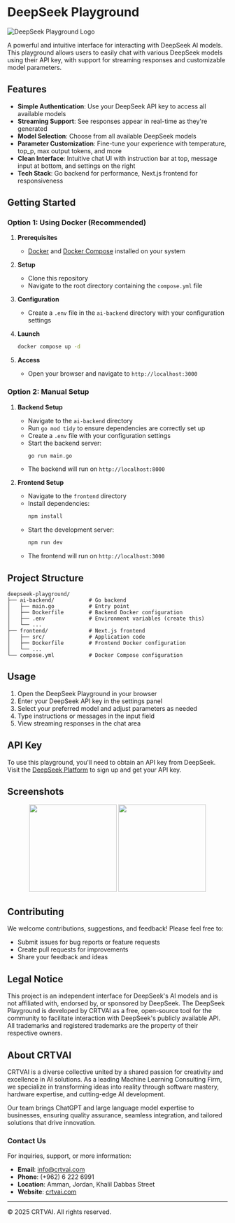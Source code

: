 # DeepSeek Playground

![DeepSeek Playground Logo](https://raw.githubusercontent.com/CRTVAI/CRTVAI.assets/83cb3e5f2c82c6374121355f9c9489a74e69ab10/projects/aiplayground/metaimage.png)

A powerful and intuitive interface for interacting with DeepSeek AI models. This playground allows users to easily chat with various DeepSeek models using their API key, with support for streaming responses and customizable model parameters.

## Features

- **Simple Authentication**: Use your DeepSeek API key to access all available models
- **Streaming Support**: See responses appear in real-time as they're generated
- **Model Selection**: Choose from all available DeepSeek models
- **Parameter Customization**: Fine-tune your experience with temperature, top_p, max output tokens, and more
- **Clean Interface**: Intuitive chat UI with instruction bar at top, message input at bottom, and settings on the right
- **Tech Stack**: Go backend for performance, Next.js frontend for responsiveness

## Getting Started

### Option 1: Using Docker (Recommended)

1. **Prerequisites**

   - [Docker](https://docs.docker.com/get-docker/) and [Docker Compose](https://docs.docker.com/compose/install/) installed on your system

2. **Setup**

   - Clone this repository
   - Navigate to the root directory containing the `compose.yml` file

3. **Configuration**

   - Create a `.env` file in the `ai-backend` directory with your configuration settings

4. **Launch**

   ```bash
   docker compose up -d
   ```

5. **Access**
   - Open your browser and navigate to `http://localhost:3000`

### Option 2: Manual Setup

1. **Backend Setup**

   - Navigate to the `ai-backend` directory
   - Run `go mod tidy` to ensure dependencies are correctly set up
   - Create a `.env` file with your configuration settings
   - Start the backend server:
     ```bash
     go run main.go
     ```
   - The backend will run on `http://localhost:8000`

2. **Frontend Setup**
   - Navigate to the `frontend` directory
   - Install dependencies:
     ```bash
     npm install
     ```
   - Start the development server:
     ```bash
     npm run dev
     ```
   - The frontend will run on `http://localhost:3000`

## Project Structure

```
deepseek-playground/
├── ai-backend/           # Go backend
│   ├── main.go           # Entry point
│   ├── Dockerfile        # Backend Docker configuration
│   ├── .env              # Environment variables (create this)
│   └── ...
├── frontend/             # Next.js frontend
│   ├── src/              # Application code
│   ├── Dockerfile        # Frontend Docker configuration
│   └── ...
└── compose.yml           # Docker Compose configuration
```

## Usage

1. Open the DeepSeek Playground in your browser
2. Enter your DeepSeek API key in the settings panel
3. Select your preferred model and adjust parameters as needed
4. Type instructions or messages in the input field
5. View streaming responses in the chat area

## API Key

To use this playground, you'll need to obtain an API key from DeepSeek. Visit the [DeepSeek Platform](https://platform.deepseek.com/) to sign up and get your API key.

## Screenshots

<p align="center">
  <img src="https://raw.githubusercontent.com/CRTVAI/CRTVAI.assets/refs/heads/main/projects/aiplayground/s1.png" width="200">
  <img src="https://raw.githubusercontent.com/CRTVAI/CRTVAI.assets/refs/heads/main/projects/aiplayground/s2.png" width="200">

</p>

## Contributing

We welcome contributions, suggestions, and feedback! Please feel free to:

- Submit issues for bug reports or feature requests
- Create pull requests for improvements
- Share your feedback and ideas

## Legal Notice

This project is an independent interface for DeepSeek's AI models and is not affiliated with, endorsed by, or sponsored by DeepSeek. The DeepSeek Playground is developed by CRTVAI as a free, open-source tool for the community to facilitate interaction with DeepSeek's publicly available API. All trademarks and registered trademarks are the property of their respective owners.

## About CRTVAI

CRTVAI is a diverse collective united by a shared passion for creativity and excellence in AI solutions. As a leading Machine Learning Consulting Firm, we specialize in transforming ideas into reality through software mastery, hardware expertise, and cutting-edge AI development.

Our team brings ChatGPT and large language model expertise to businesses, ensuring quality assurance, seamless integration, and tailored solutions that drive innovation.

### Contact Us

For inquiries, support, or more information:

- **Email**: info@crtvai.com
- **Phone**: (+962) 6 222 6991
- **Location**: Amman, Jordan, Khalil Dabbas Street
- **Website**: [crtvai.com](https://crtvai.com)

---

© 2025 CRTVAI. All rights reserved.
